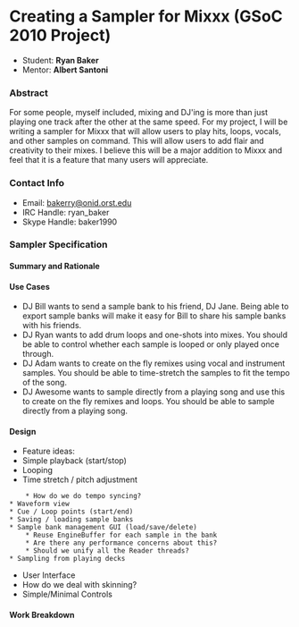 # Creating a Sampler for Mixxx (GSoC 2010 Project)

  - Student: **Ryan Baker**
  - Mentor: **Albert Santoni**

### Abstract

For some people, myself included, mixing and DJ'ing is more than just
playing one track after the other at the same speed. For my project, I
will be writing a sampler for Mixxx that will allow users to play hits,
loops, vocals, and other samples on command. This will allow users to
add flair and creativity to their mixes. I believe this will be a major
addition to Mixxx and feel that it is a feature that many users will
appreciate.

### Contact Info

  - Email: bakerry@onid.orst.edu
  - IRC Handle: ryan\_baker
  - Skype Handle: baker1990

### Sampler Specification

#### Summary and Rationale

#### Use Cases

  - DJ Bill wants to send a sample bank to his friend, DJ Jane. Being
    able to export sample banks will make it easy for Bill to share his
    sample banks with his friends.
  - DJ Ryan wants to add drum loops and one-shots into mixes. You should
    be able to control whether each sample is looped or only played once
    through.
  - DJ Adam wants to create on the fly remixes using vocal and
    instrument samples. You should be able to time-stretch the samples
    to fit the tempo of the song.
  - DJ Awesome wants to sample directly from a playing song and use this
    to create on the fly remixes and loops. You should be able to sample
    directly from a playing song.

#### Design

  - Feature ideas:
  - Simple playback (start/stop)
  - Looping
  - Time stretch / pitch adjustment

<!-- end list -->

``` 
    * How do we do tempo syncing?
* Waveform view
* Cue / Loop points (start/end)
* Saving / loading sample banks
* Sample bank management GUI (load/save/delete)
    * Reuse EngineBuffer for each sample in the bank
    * Are there any performance concerns about this?
    * Should we unify all the Reader threads?
* Sampling from playing decks
```

  - User Interface
  - How do we deal with skinning?
  - Simple/Minimal Controls

#### Work Breakdown
